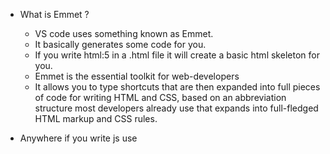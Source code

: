 - What is Emmet ?
    - VS code uses something known as Emmet.
    - It basically generates some code for you.
    - If you write html:5 in a .html file it will create a basic html skeleton for you.
    - Emmet is the essential toolkit for web-developers
    - It allows you to type shortcuts that are then expanded into full pieces of code for writing HTML and CSS, based on an abbreviation structure most developers already use that expands into full-fledged HTML markup and CSS rules.

- Anywhere if you write js use <script> tag.

- How to create element using JS - 
    - document.createElement('h1')

- How to add data using JS - 
    - const h1 = document.createElement('h1');
        h1.innerHTML = 'hello';

- How to inject/append it into root or any div - 
    -  What does appendChild do - whatever we add inside it will go as a child inside the used div or html tag
    - <div id='root'></div>
        document.getElementById('root').appendChild(h1);